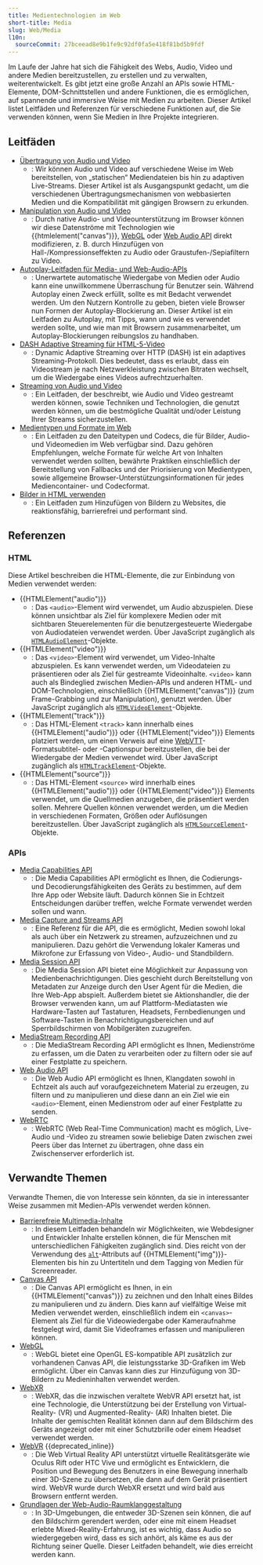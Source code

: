 ```yaml
---
title: Medientechnologien im Web
short-title: Media
slug: Web/Media
l10n:
  sourceCommit: 27bceead8e9b1fe9c92df0fa5e418f81bd5b9fdf
---
```


Im Laufe der Jahre hat sich die Fähigkeit des Webs, Audio, Video und andere Medien bereitzustellen, zu erstellen und zu verwalten, weiterentwickelt. Es gibt jetzt eine große Anzahl an APIs sowie HTML-Elemente, DOM-Schnittstellen und andere Funktionen, die es ermöglichen, auf spannende und immersive Weise mit Medien zu arbeiten. Dieser Artikel listet Leitfäden und Referenzen für verschiedene Funktionen auf, die Sie verwenden können, wenn Sie Medien in Ihre Projekte integrieren.

## Leitfäden

- [Übertragung von Audio und Video](/de/docs/Web/Media/Guides/Audio_and_video_delivery)
  - : Wir können Audio und Video auf verschiedene Weise im Web bereitstellen, von „statischen“ Mediendateien bis hin zu adaptiven Live-Streams. Dieser Artikel ist als Ausgangspunkt gedacht, um die verschiedenen Übertragungsmechanismen von webbasierten Medien und die Kompatibilität mit gängigen Browsern zu erkunden.
- [Manipulation von Audio und Video](/de/docs/Web/Media/Guides/Audio_and_video_manipulation)
  - : Durch native Audio- und Videounterstützung im Browser können wir diese Datenströme mit Technologien wie {{htmlelement("canvas")}}, [WebGL](/de/docs/Web/API/WebGL_API) oder [Web Audio API](/de/docs/Web/API/Web_Audio_API) direkt modifizieren, z. B. durch Hinzufügen von Hall-/Kompressionseffekten zu Audio oder Graustufen-/Sepiafiltern zu Video.
- [Autoplay-Leitfaden für Media- und Web-Audio-APIs](/de/docs/Web/Media/Guides/Autoplay)
  - : Unerwartete automatische Wiedergabe von Medien oder Audio kann eine unwillkommene Überraschung für Benutzer sein. Während Autoplay einen Zweck erfüllt, sollte es mit Bedacht verwendet werden. Um den Nutzern Kontrolle zu geben, bieten viele Browser nun Formen der Autoplay-Blockierung an. Dieser Artikel ist ein Leitfaden zu Autoplay, mit Tipps, wann und wie es verwendet werden sollte, und wie man mit Browsern zusammenarbeitet, um Autoplay-Blockierungen reibungslos zu handhaben.
- [DASH Adaptive Streaming für HTML-5-Video](Web/Media/Guides/DASH_Adaptive_Streaming_for_HTML_5_Video)
  - : Dynamic Adaptive Streaming over HTTP (DASH) ist ein adaptives Streaming-Protokoll. Dies bedeutet, dass es erlaubt, dass ein Videostream je nach Netzwerkleistung zwischen Bitraten wechselt, um die Wiedergabe eines Videos aufrechtzuerhalten.
- [Streaming von Audio und Video](/de/docs/Web/Media/Guides/Streaming)
  - : Ein Leitfaden, der beschreibt, wie Audio und Video gestreamt werden können, sowie Techniken und Technologien, die genutzt werden können, um die bestmögliche Qualität und/oder Leistung Ihrer Streams sicherzustellen.
- [Medientypen und Formate im Web](/de/docs/Web/Media/Guides/Formats)
  - : Ein Leitfaden zu den Dateitypen und Codecs, die für Bilder, Audio- und Videomedien im Web verfügbar sind. Dazu gehören Empfehlungen, welche Formate für welche Art von Inhalten verwendet werden sollten, bewährte Praktiken einschließlich der Bereitstellung von Fallbacks und der Priorisierung von Medientypen, sowie allgemeine Browser-Unterstützungsinformationen für jedes Mediencontainer- und Codecformat.
- [Bilder in HTML verwenden](/de/docs/Web/Media/Guides/Images)
  - : Ein Leitfaden zum Hinzufügen von Bildern zu Websites, die reaktionsfähig, barrierefrei und performant sind.

## Referenzen

### HTML

Diese Artikel beschreiben die HTML-Elemente, die zur Einbindung von Medien verwendet werden:

- {{HTMLElement("audio")}}
  - : Das `<audio>`-Element wird verwendet, um Audio abzuspielen. Diese können unsichtbar als Ziel für komplexere Medien oder mit sichtbaren Steuerelementen für die benutzergesteuerte Wiedergabe von Audiodateien verwendet werden. Über JavaScript zugänglich als [`HTMLAudioElement`](/de/docs/Web/API/HTMLAudioElement)-Objekte.
- {{HTMLElement("video")}}
  - : Das `<video>`-Element wird verwendet, um Video-Inhalte abzuspielen. Es kann verwendet werden, um Videodateien zu präsentieren oder als Ziel für gestreamte Videoinhalte. `<video>` kann auch als Bindeglied zwischen Medien-APIs und anderen HTML- und DOM-Technologien, einschließlich {{HTMLElement("canvas")}} (zum Frame-Grabbing und zur Manipulation), genutzt werden. Über JavaScript zugänglich als [`HTMLVideoElement`](/de/docs/Web/API/HTMLVideoElement)-Objekte.
- {{HTMLElement("track")}}
  - : Das HTML-Element `<track>` kann innerhalb eines {{HTMLElement("audio")}} oder {{HTMLElement("video")}} Elements platziert werden, um einen Verweis auf eine [WebVTT](/de/docs/Web/API/WebVTT_API)-Formatsubtitel- oder -Captionspur bereitzustellen, die bei der Wiedergabe der Medien verwendet wird. Über JavaScript zugänglich als [`HTMLTrackElement`](/de/docs/Web/API/HTMLTrackElement)-Objekte.
- {{HTMLElement("source")}}
  - : Das HTML-Element `<source>` wird innerhalb eines {{HTMLElement("audio")}} oder {{HTMLElement("video")}} Elements verwendet, um die Quellmedien anzugeben, die präsentiert werden sollen. Mehrere Quellen können verwendet werden, um die Medien in verschiedenen Formaten, Größen oder Auflösungen bereitzustellen. Über JavaScript zugänglich als [`HTMLSourceElement`](/de/docs/Web/API/HTMLSourceElement)-Objekte.

### APIs

- [Media Capabilities API](/de/docs/Web/API/Media_Capabilities_API)
  - : Die Media Capabilities API ermöglicht es Ihnen, die Codierungs- und Decodierungsfähigkeiten des Geräts zu bestimmen, auf dem Ihre App oder Website läuft. Dadurch können Sie in Echtzeit Entscheidungen darüber treffen, welche Formate verwendet werden sollen und wann.
- [Media Capture and Streams API](/de/docs/Web/API/Media_Capture_and_Streams_API)
  - : Eine Referenz für die API, die es ermöglicht, Medien sowohl lokal als auch über ein Netzwerk zu streamen, aufzuzeichnen und zu manipulieren. Dazu gehört die Verwendung lokaler Kameras und Mikrofone zur Erfassung von Video-, Audio- und Standbildern.
- [Media Session API](/de/docs/Web/API/Media_Session_API)
  - : Die Media Session API bietet eine Möglichkeit zur Anpassung von Medienbenachrichtigungen. Dies geschieht durch Bereitstellung von Metadaten zur Anzeige durch den User Agent für die Medien, die Ihre Web-App abspielt. Außerdem bietet sie Aktionshandler, die der Browser verwenden kann, um auf Plattform-Mediatasten wie Hardware-Tasten auf Tastaturen, Headsets, Fernbedienungen und Software-Tasten in Benachrichtigungsbereichen und auf Sperrbildschirmen von Mobilgeräten zuzugreifen.
- [MediaStream Recording API](/de/docs/Web/API/MediaStream_Recording_API)
  - : Die MediaStream Recording API ermöglicht es Ihnen, Medienströme zu erfassen, um die Daten zu verarbeiten oder zu filtern oder sie auf einer Festplatte zu speichern.
- [Web Audio API](/de/docs/Web/API/Web_Audio_API)
  - : Die Web Audio API ermöglicht es Ihnen, Klangdaten sowohl in Echtzeit als auch auf voraufgezeichnetem Material zu erzeugen, zu filtern und zu manipulieren und diese dann an ein Ziel wie ein `<audio>`-Element, einen Medienstrom oder auf einer Festplatte zu senden.
- [WebRTC](/de/docs/Web/API/WebRTC_API)
  - : WebRTC (Web Real-Time Communication) macht es möglich, Live-Audio und -Video zu streamen sowie beliebige Daten zwischen zwei Peers über das Internet zu übertragen, ohne dass ein Zwischenserver erforderlich ist.

## Verwandte Themen

Verwandte Themen, die von Interesse sein könnten, da sie in interessanter Weise zusammen mit Medien-APIs verwendet werden können.

- [Barrierefreie Multimedia-Inhalte](/de/docs/Learn_web_development/Core/Accessibility/Multimedia)
  - : In diesem Leitfaden behandeln wir Möglichkeiten, wie Webdesigner und Entwickler Inhalte erstellen können, die für Menschen mit unterschiedlichen Fähigkeiten zugänglich sind. Dies reicht von der Verwendung des [`alt`](/de/docs/Web/HTML/Element/img#alt)-Attributs auf {{HTMLElement("img")}}-Elementen bis hin zu Untertiteln und dem Tagging von Medien für Screenreader.
- [Canvas API](/de/docs/Web/API/Canvas_API)
  - : Die Canvas API ermöglicht es Ihnen, in ein {{HTMLElement("canvas")}} zu zeichnen und den Inhalt eines Bildes zu manipulieren und zu ändern. Dies kann auf vielfältige Weise mit Medien verwendet werden, einschließlich indem ein `<canvas>`-Element als Ziel für die Videowiedergabe oder Kameraufnahme festgelegt wird, damit Sie Videoframes erfassen und manipulieren können.
- [WebGL](/de/docs/Web/API/WebGL_API)
  - : WebGL bietet eine OpenGL ES-kompatible API zusätzlich zur vorhandenen Canvas API, die leistungsstarke 3D-Grafiken im Web ermöglicht. Über ein Canvas kann dies zur Hinzufügung von 3D-Bildern zu Medieninhalten verwendet werden.
- [WebXR](/de/docs/Web/API/WebXR_Device_API)
  - : WebXR, das die inzwischen veraltete WebVR API ersetzt hat, ist eine Technologie, die Unterstützung bei der Erstellung von Virtual-Reality- (VR) und Augmented-Reality- (AR) Inhalten bietet. Die Inhalte der gemischten Realität können dann auf dem Bildschirm des Geräts angezeigt oder mit einer Schutzbrille oder einem Headset verwendet werden.
- [WebVR](/de/docs/Web/API/WebVR_API) {{deprecated_inline}}
  - : Die Web Virtual Reality API unterstützt virtuelle Realitätsgeräte wie Oculus Rift oder HTC Vive und ermöglicht es Entwicklern, die Position und Bewegung des Benutzers in eine Bewegung innerhalb einer 3D-Szene zu übersetzen, die dann auf dem Gerät präsentiert wird. WebVR wurde durch WebXR ersetzt und wird bald aus Browsern entfernt werden.
- [Grundlagen der Web-Audio-Raumklanggestaltung](/de/docs/Web/API/Web_Audio_API/Web_audio_spatialization_basics)
  - : In 3D-Umgebungen, die entweder 3D-Szenen sein können, die auf den Bildschirm gerendert werden, oder eine mit einem Headset erlebte Mixed-Reality-Erfahrung, ist es wichtig, dass Audio so wiedergegeben wird, dass es sich anhört, als käme es aus der Richtung seiner Quelle. Dieser Leitfaden behandelt, wie dies erreicht werden kann.
